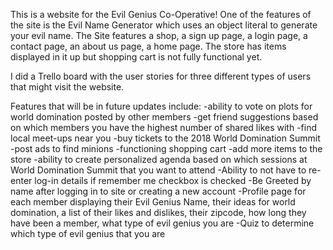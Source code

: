 This is a website for the Evil Genius Co-Operative!  One of the features of the site is the Evil Name Generator which uses an object literal to generate your evil name.  The Site features a shop, a sign up page, a login page, a contact page, an about us page, a home page.  The store has items displayed in it up but shopping cart is not fully functional yet. 

I did a Trello board with the user stories for three different types of users that might visit the website.

Features that will be in future updates include:
-ability to vote on plots for world domination posted by other members
-get friend suggestions based on which members you have the highest number of shared likes with
-find local meet-ups near you
-buy tickets to the 2018 World Domination Summit
-post ads to find minions
-functioning shopping cart
-add more items to the store
-ability to create personalized agenda based on which sessions at World Domination Summit that you want to attend
-Ability to not have to re-enter log-in details if remember me checkbox is checked
-Be Greeted by name after logging in to site or creating a new account
-Profile page for each member displaying their Evil Genius Name, their ideas for world domination, a list of their likes and dislikes,
their zipcode, how long they have been a member, what type of evil genius you are
-Quiz to determine which type of evil genius that you are


